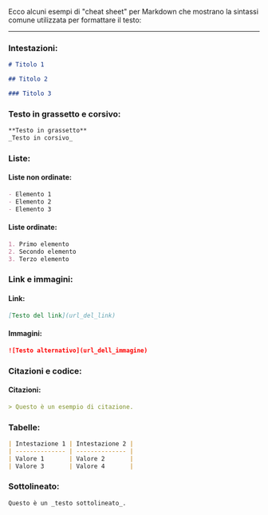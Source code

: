 Ecco alcuni esempi di "cheat sheet" per Markdown che mostrano la sintassi comune utilizzata per formattare il testo:

---

### Intestazioni:

```markdown
# Titolo 1

## Titolo 2

### Titolo 3
```

### Testo in grassetto e corsivo:

```markdown
**Testo in grassetto**
_Testo in corsivo_
```

### Liste:

#### Liste non ordinate:

```markdown
- Elemento 1
- Elemento 2
- Elemento 3
```

#### Liste ordinate:

```markdown
1. Primo elemento
2. Secondo elemento
3. Terzo elemento
```

### Link e immagini:

#### Link:

```markdown
[Testo del link](url_del_link)
```

#### Immagini:

```markdown
![Testo alternativo](url_dell_immagine)
```

### Citazioni e codice:

#### Citazioni:

```markdown
> Questo è un esempio di citazione.
```

### Tabelle:

```markdown
| Intestazione 1 | Intestazione 2 |
| -------------- | -------------- |
| Valore 1       | Valore 2       |
| Valore 3       | Valore 4       |
```

### Sottolineato:

```markdown
Questo è un _testo sottolineato_.
```
